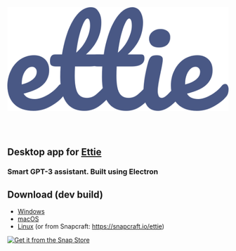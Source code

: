 </br>
</br>

<p align="center"><img src="./logo.svg"/></p>
</br>
</br>

## Desktop app for [Ettie](https://github.com/ettiebot/ettiebot)
### Smart GPT-3 assistant. Built using **Electron**

## Download (dev build)
- [Windows](https://dl.ettie.uk/latest.html?p=win32)
- [macOS](https://dl.ettie.uk/latest.html?p=darwin)
- [Linux](https://dl.ettie.uk/latest.html?p=linux) (or from Snapcraft: https://snapcraft.io/ettie)

<a href="https://snapcraft.io/ettie">
  <img alt="Get it from the Snap Store" src="https://snapcraft.io/static/images/badges/en/snap-store-black.svg" />
</a>
